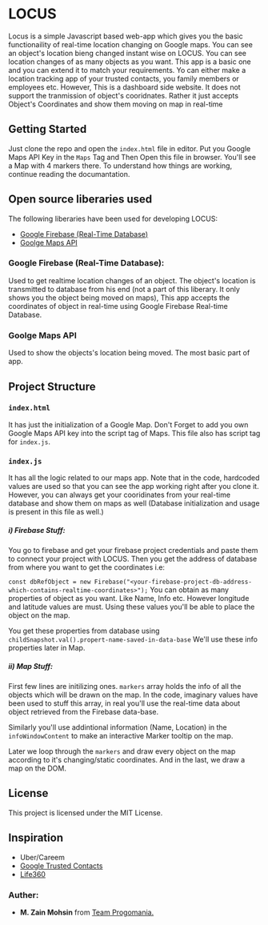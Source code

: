 # LOCUS
Locus is a simple Javascript based web-app which gives you the basic functionaility of real-time location changing on Google maps. You can see an object's location bieng changed instant wise on LOCUS. 
You can see location changes of as many objects as you want. This app is a basic one and you can extend it to match your requirements. Yo can either make a location tracking app of your trusted contacts, you family members or employees etc. However, This is a dashboard side website. It does not support the tranmission of object's cooridnates. Rather it just accepts Object's Coordinates and show them moving on map in real-time 


## Getting Started

Just clone the repo and open the ```index.html``` file in editor. Put you Google Maps API Key in the ```Maps``` Tag and Then Open this file in browser. You'll see a Map with 4 markers there. To understand how things are working, continue reading the documantation.

## Open source liberaries used
The following liberaries have been used for developing LOCUS:
 - [Google Firebase (Real-Time Database)](https://firebase.google.com/docs/database/)
 - [Goolge Maps API](https://cloud.google.com/maps-platform)
 
### Google Firebase (Real-Time Database):
 Used to get realtime location changes of an object. The object's location is transmitted to database from his end (not a part of this liberary. It only shows you the object being moved on maps), This app accepts the coordinates of object in real-time using Google Firebase Real-time Database.
 
 ### Goolge Maps API
 Used to show the objects's location being moved. The most basic part of app.
 
## Project Structure
### ```index.html``` 

It has just the initialization of a Google Map. Don't Forget to add you own Google Maps API key into the script tag of Maps. This file also has 
script tag for ```index.js```.

### ```index.js```

It has all the logic related to our maps app. Note that in the code, hardcoded values are used so that you can see the app working right after you clone it. However,
you can always get your cooridinates from your real-time database and show them on maps as well (Database initialization and usage is present in this file as well.)
##### i) Firebase Stuff:
You go to firebase and get your firebase project credentials and paste them to connect your project with LOCUS. 
Then you get the address of database from where you want to get the coordinates i.e:

```const dbRefObject = new Firebase("<your-firebase-project-db-address-which-contains-realtime-coordinates>");```
You can obtain as many properties of object as you want. Like Name, Info etc. However longitude and latitude values are must. Using these values you'll be able to place the object on the map.

You get these properties from database using ```childSnapshot.val().propert-name-saved-in-data-base```
We'll use these info properties later in Map.

##### ii) Map Stuff:
First few lines are initilizing ones. ```markers``` array holds the info of all the objects which will be drawn on the map. In the code, imaginary values have been used to stuff this array, in real you'll use the real-time data about object retrieved from the Firebase data-base.

Similarly you'll use addintional information (Name, Location) in the ```infoWindowContent``` to make an interactive Marker tooltip on the map.

Later we loop through the ```markers``` and draw every object on the map according to it's changing/static coordinates. And in the last, we draw a map on the DOM.

## License

This project is licensed under the MIT License.

## Inspiration

* Uber/Careem
* [Google Trusted Contacts](https://contacts.google.com/trustedcontacts/u/0/)
* [Life360](https://www.life360.com/)

### Auther:
- **M. Zain Mohsin** from [Team Progomania.](https://www.facebook.com/progomania/)
